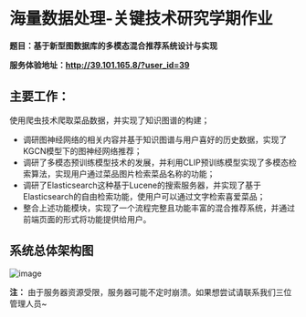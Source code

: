 # 海量数据处理-关键技术研究学期作业
**题目：基于新型图数据库的多模态混合推荐系统设计与实现**

**服务体验地址：http://39.101.165.8/?user_id=39**

## 主要工作：
使用爬虫技术爬取菜品数据，并实现了知识图谱的构建；
* 调研图神经网络的相关内容并基于知识图谱与用户喜好的历史数据，实现了KGCN模型下的图神经网络推荐；
* 调研了多模态预训练模型技术的发展，并利用CLIP预训练模型实现了多模态检索算法，实现用户通过菜品图片检索菜品名称的功能；
* 调研了Elasticsearch这种基于Lucene的搜索服务器，并实现了基于Elasticsearch的自由检索功能，使用户可以通过文字检索喜爱菜品；
* 整合上述功能模块，实现了一个流程完整且功能丰富的混合推荐系统，并通过前端页面的形式将功能提供给用户。


## 系统总体架构图
![image](https://user-images.githubusercontent.com/27618123/148710947-c45eae2f-89f7-4745-99a6-cfdcc6e0ddc1.png)

**注：**
由于服务器资源受限，服务器可能不定时崩溃。如果想尝试请联系我们三位管理人员~
